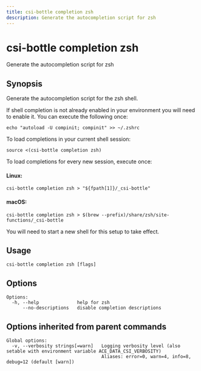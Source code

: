 ```yaml
---
title: csi-bottle completion zsh
description: Generate the autocompletion script for zsh
---
```


<!--
This documentation is auto generated by a script.
Please do not edit this file directly.
-->

<!-- markdownlint-disable-next-line single-title -->
# csi-bottle completion zsh

Generate the autocompletion script for zsh

## Synopsis

Generate the autocompletion script for the zsh shell.

If shell completion is not already enabled in your environment you will need
to enable it.  You can execute the following once:

	echo "autoload -U compinit; compinit" >> ~/.zshrc

To load completions in your current shell session:

	source <(csi-bottle completion zsh)

To load completions for every new session, execute once:

#### Linux:

	csi-bottle completion zsh > "${fpath[1]}/_csi-bottle"

#### macOS:

	csi-bottle completion zsh > $(brew --prefix)/share/zsh/site-functions/_csi-bottle

You will need to start a new shell for this setup to take effect.


## Usage

```plaintext
csi-bottle completion zsh [flags]
```

## Options

```plaintext
Options:
  -h, --help              help for zsh
      --no-descriptions   disable completion descriptions
```

## Options inherited from parent commands

```plaintext
Global options:
  -v, --verbosity strings[=warn]   Logging verbosity level (also setable with environment variable ACE_DATA_CSI_VERBOSITY)
                                   Aliases: error=0, warn=4, info=8, debug=12 (default [warn])
```
